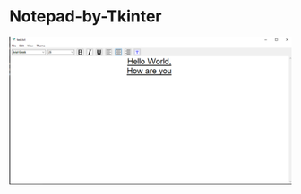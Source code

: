 # Notepad-by-Tkinter

![Align Center](https://raw.githubusercontent.com/rezaul525/Notepad-by-Tkinter/master/project_ss/align_center.png)
